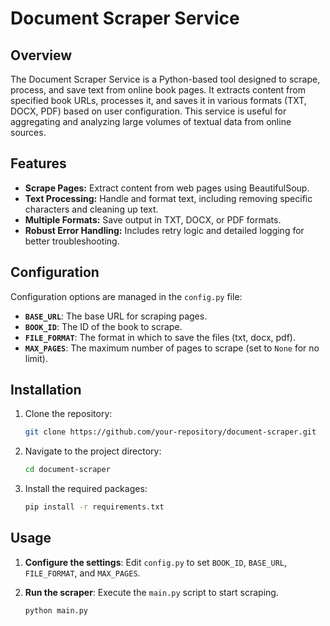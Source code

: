 
# Document Scraper Service

## Overview

The Document Scraper Service is a Python-based tool designed to scrape, process, and save text from online book pages. It extracts content from specified book URLs, processes it, and saves it in various formats (TXT, DOCX, PDF) based on user configuration. This service is useful for aggregating and analyzing large volumes of textual data from online sources.

## Features

- **Scrape Pages:** Extract content from web pages using BeautifulSoup.
- **Text Processing:** Handle and format text, including removing specific characters and cleaning up text.
- **Multiple Formats:** Save output in TXT, DOCX, or PDF formats.
- **Robust Error Handling:** Includes retry logic and detailed logging for better troubleshooting.

## Configuration

Configuration options are managed in the `config.py` file:

- **`BASE_URL`**: The base URL for scraping pages.
- **`BOOK_ID`**: The ID of the book to scrape.
- **`FILE_FORMAT`**: The format in which to save the files (txt, docx, pdf).
- **`MAX_PAGES`**: The maximum number of pages to scrape (set to `None` for no limit).

## Installation

1. Clone the repository:

    ```bash
    git clone https://github.com/your-repository/document-scraper.git
    ```

2. Navigate to the project directory:

    ```bash
    cd document-scraper
    ```

3. Install the required packages:

    ```bash
    pip install -r requirements.txt
    ```

## Usage

1. **Configure the settings**: Edit `config.py` to set `BOOK_ID`, `BASE_URL`, `FILE_FORMAT`, and `MAX_PAGES`.

2. **Run the scraper**: Execute the `main.py` script to start scraping.

    ```bash
    python main.py
    ```

